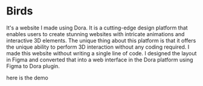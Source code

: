 # Birds
It's a website I made using Dora. It is a cutting-edge design platform that enables users to create stunning websites with intricate animations and interactive 3D elements. The unique thing about this platform is that it offers the unique ability to perform 3D interaction without any coding required. I made this website without writing a single line of code. I designed the layout in Figma and converted that into a web interface in the Dora platform using Figma to Dora plugin.

here is the demo 
